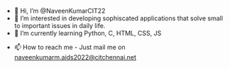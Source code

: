 - 👋 Hi, I’m @NaveenKumarCIT22
- 👀 I’m interested in developing sophiscated applications that solve small to important issues in daily life.
- 🌱 I’m currently learning Python, C, HTML, CSS, JS
<!--- - 💞️ I’m looking to collaborate on ... --->
- 📫 How to reach me - Just mail me on naveenkumarm.aids2022@citchennai.net

<!---
NaveenKumarCIT22/NaveenKumarCIT22 is a ✨ special ✨ repository because its `README.md` (this file) appears on your GitHub profile.
You can click the Preview link to take a look at your changes.
--->
